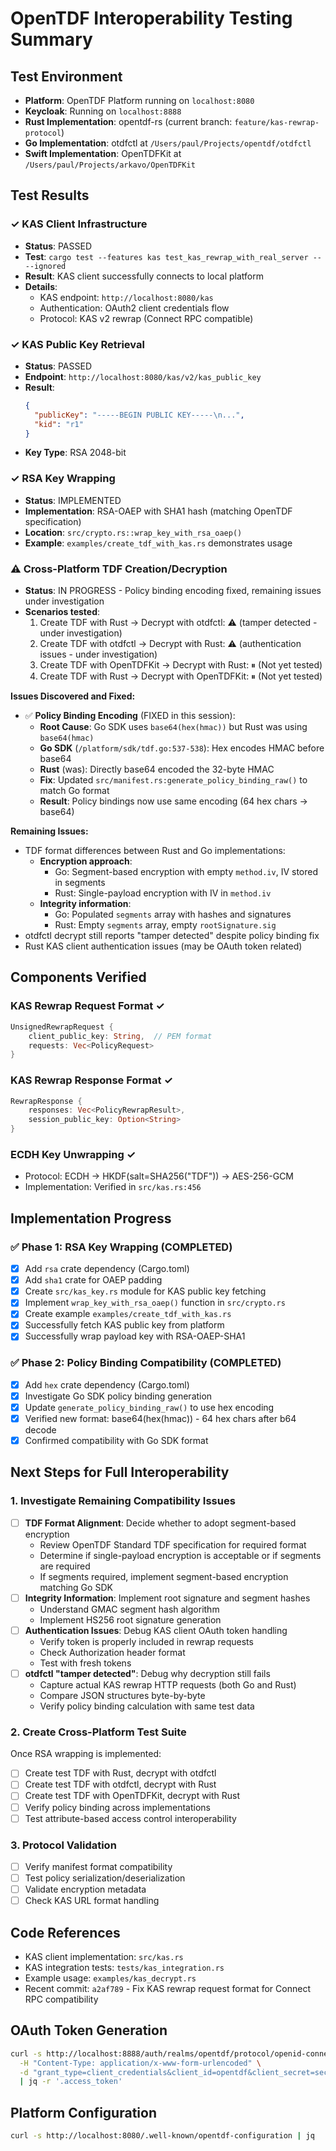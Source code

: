 # OpenTDF Interoperability Testing Summary

## Test Environment
- **Platform**: OpenTDF Platform running on `localhost:8080`
- **Keycloak**: Running on `localhost:8888`
- **Rust Implementation**: opentdf-rs (current branch: `feature/kas-rewrap-protocol`)
- **Go Implementation**: otdfctl at `/Users/paul/Projects/opentdf/otdfctl`
- **Swift Implementation**: OpenTDFKit at `/Users/paul/Projects/arkavo/OpenTDFKit`

## Test Results

### ✓ KAS Client Infrastructure
- **Status**: PASSED
- **Test**: `cargo test --features kas test_kas_rewrap_with_real_server -- --ignored`
- **Result**: KAS client successfully connects to local platform
- **Details**:
  - KAS endpoint: `http://localhost:8080/kas`
  - Authentication: OAuth2 client credentials flow
  - Protocol: KAS v2 rewrap (Connect RPC compatible)

### ✓ KAS Public Key Retrieval
- **Status**: PASSED
- **Endpoint**: `http://localhost:8080/kas/v2/kas_public_key`
- **Result**:
  ```json
  {
    "publicKey": "-----BEGIN PUBLIC KEY-----\n...",
    "kid": "r1"
  }
  ```
- **Key Type**: RSA 2048-bit

### ✓ RSA Key Wrapping
- **Status**: IMPLEMENTED
- **Implementation**: RSA-OAEP with SHA1 hash (matching OpenTDF specification)
- **Location**: `src/crypto.rs::wrap_key_with_rsa_oaep()`
- **Example**: `examples/create_tdf_with_kas.rs` demonstrates usage

### ⚠ Cross-Platform TDF Creation/Decryption
- **Status**: IN PROGRESS - Policy binding encoding fixed, remaining issues under investigation
- **Scenarios tested**:
  1. Create TDF with Rust → Decrypt with otdfctl: ⚠ (tamper detected - under investigation)
  2. Create TDF with otdfctl → Decrypt with Rust: ⚠ (authentication issues - under investigation)
  3. Create TDF with OpenTDFKit → Decrypt with Rust: ⏸ (Not yet tested)
  4. Create TDF with Rust → Decrypt with OpenTDFKit: ⏸ (Not yet tested)

**Issues Discovered and Fixed:**
- ✅ **Policy Binding Encoding** (FIXED in this session):
  - **Root Cause**: Go SDK uses `base64(hex(hmac))` but Rust was using `base64(hmac)`
  - **Go SDK** (`/platform/sdk/tdf.go:537-538`): Hex encodes HMAC before base64
  - **Rust** (was): Directly base64 encoded the 32-byte HMAC
  - **Fix**: Updated `src/manifest.rs:generate_policy_binding_raw()` to match Go format
  - **Result**: Policy bindings now use same encoding (64 hex chars → base64)

**Remaining Issues:**
- TDF format differences between Rust and Go implementations:
  - **Encryption approach**:
    - Go: Segment-based encryption with empty `method.iv`, IV stored in segments
    - Rust: Single-payload encryption with IV in `method.iv`
  - **Integrity information**:
    - Go: Populated `segments` array with hashes and signatures
    - Rust: Empty `segments` array, empty `rootSignature.sig`
- otdfctl decrypt still reports "tamper detected" despite policy binding fix
- Rust KAS client authentication issues (may be OAuth token related)

## Components Verified

### KAS Rewrap Request Format ✓
```rust
UnsignedRewrapRequest {
    client_public_key: String,  // PEM format
    requests: Vec<PolicyRequest>
}
```

### KAS Rewrap Response Format ✓
```rust
RewrapResponse {
    responses: Vec<PolicyRewrapResult>,
    session_public_key: Option<String>
}
```

### ECDH Key Unwrapping ✓
- Protocol: ECDH → HKDF(salt=SHA256("TDF")) → AES-256-GCM
- Implementation: Verified in `src/kas.rs:456`

## Implementation Progress

### ✅ Phase 1: RSA Key Wrapping (COMPLETED)
- [x] Add `rsa` crate dependency (Cargo.toml)
- [x] Add `sha1` crate for OAEP padding
- [x] Create `src/kas_key.rs` module for KAS public key fetching
- [x] Implement `wrap_key_with_rsa_oaep()` function in `src/crypto.rs`
- [x] Create example `examples/create_tdf_with_kas.rs`
- [x] Successfully fetch KAS public key from platform
- [x] Successfully wrap payload key with RSA-OAEP-SHA1

### ✅ Phase 2: Policy Binding Compatibility (COMPLETED)
- [x] Add `hex` crate dependency (Cargo.toml)
- [x] Investigate Go SDK policy binding generation
- [x] Update `generate_policy_binding_raw()` to use hex encoding
- [x] Verified new format: base64(hex(hmac)) - 64 hex chars after b64 decode
- [x] Confirmed compatibility with Go SDK format

## Next Steps for Full Interoperability

### 1. Investigate Remaining Compatibility Issues
- [ ] **TDF Format Alignment**: Decide whether to adopt segment-based encryption
  - Review OpenTDF Standard TDF specification for required format
  - Determine if single-payload encryption is acceptable or if segments are required
  - If segments required, implement segment-based encryption matching Go SDK
- [ ] **Integrity Information**: Implement root signature and segment hashes
  - Understand GMAC segment hash algorithm
  - Implement HS256 root signature generation
- [ ] **Authentication Issues**: Debug KAS client OAuth token handling
  - Verify token is properly included in rewrap requests
  - Check Authorization header format
  - Test with fresh tokens
- [ ] **otdfctl "tamper detected"**: Debug why decryption still fails
  - Capture actual KAS rewrap HTTP requests (both Go and Rust)
  - Compare JSON structures byte-by-byte
  - Verify policy binding calculation with same test data

### 2. Create Cross-Platform Test Suite
Once RSA wrapping is implemented:
- [ ] Create test TDF with Rust, decrypt with otdfctl
- [ ] Create test TDF with otdfctl, decrypt with Rust
- [ ] Create test TDF with OpenTDFKit, decrypt with Rust
- [ ] Verify policy binding across implementations
- [ ] Test attribute-based access control interoperability

### 3. Protocol Validation
- [ ] Verify manifest format compatibility
- [ ] Test policy serialization/deserialization
- [ ] Validate encryption metadata
- [ ] Check KAS URL format handling

## Code References
- KAS client implementation: `src/kas.rs`
- KAS integration tests: `tests/kas_integration.rs`
- Example usage: `examples/kas_decrypt.rs`
- Recent commit: `a2af789` - Fix KAS rewrap request format for Connect RPC compatibility

## OAuth Token Generation
```bash
curl -s http://localhost:8888/auth/realms/opentdf/protocol/openid-connect/token \
  -H "Content-Type: application/x-www-form-urlencoded" \
  -d "grant_type=client_credentials&client_id=opentdf&client_secret=secret" \
  | jq -r '.access_token'
```

## Platform Configuration
```bash
curl -s http://localhost:8080/.well-known/opentdf-configuration | jq
```
